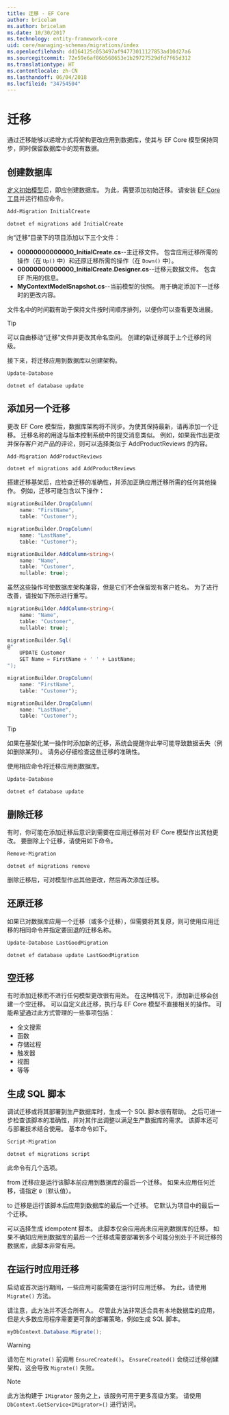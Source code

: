 ```yaml
---
title: 迁移 - EF Core
author: bricelam
ms.author: bricelam
ms.date: 10/30/2017
ms.technology: entity-framework-core
uid: core/managing-schemas/migrations/index
ms.openlocfilehash: dd164125c053497af94773011127853ad10d27a6
ms.sourcegitcommit: 72e59e6af86b568653e1b29727529dfd7f65d312
ms.translationtype: HT
ms.contentlocale: zh-CN
ms.lasthandoff: 06/04/2018
ms.locfileid: "34754504"
---
```

<a name="migrations"></a>迁移
==========
通过迁移能够以递增方式将架构更改应用到数据库，使其与 EF Core 模型保持同步，同时保留数据库中的现有数据。

<a name="creating-the-database"></a>创建数据库
---------------------
[定义初始模型][1]后，即应创建数据库。 为此，需要添加初始迁移。
请安装 [EF Core 工具][2]并运行相应命令。

``` powershell
Add-Migration InitialCreate
```
``` Console
dotnet ef migrations add InitialCreate
```

向“迁移”目录下的项目添加以下三个文件：

* **00000000000000_InitialCreate.cs**--主迁移文件。 包含应用迁移所需的操作（在 `Up()` 中）和还原迁移所需的操作（在 `Down()` 中）。
* **00000000000000_InitialCreate.Designer.cs**--迁移元数据文件。 包含 EF 所用的信息。
* **MyContextModelSnapshot.cs**--当前模型的快照。 用于确定添加下一迁移时的更改内容。

文件名中的时间戳有助于保持文件按时间顺序排列，以便你可以查看更改进展。

> [!TIP]
> 可以自由移动“迁移”文件并更改其命名空间。 创建的新迁移属于上个迁移的同级。

接下来，将迁移应用到数据库以创建架构。

``` powershell
Update-Database
```
``` Console
dotnet ef database update
```

<a name="adding-another-migration"></a>添加另一个迁移
------------------------
更改 EF Core 模型后，数据库架构将不同步。为使其保持最新，请再添加一个迁移。 迁移名称的用途与版本控制系统中的提交消息类似。 例如，如果我作出更改并保存客户对产品的评论，则可以选择类似于 AddProductReviews 的内容。

``` powershell
Add-Migration AddProductReviews
```
``` Console
dotnet ef migrations add AddProductReviews
```

搭建迁移基架后，应检查迁移的准确性，并添加正确应用迁移所需的任何其他操作。 例如，迁移可能包含以下操作：

``` csharp
migrationBuilder.DropColumn(
    name: "FirstName",
    table: "Customer");

migrationBuilder.DropColumn(
    name: "LastName",
    table: "Customer");

migrationBuilder.AddColumn<string>(
    name: "Name",
    table: "Customer",
    nullable: true);
```

虽然这些操作可使数据库架构兼容，但是它们不会保留现有客户姓名。 为了进行改善，请按如下所示进行重写。

``` csharp
migrationBuilder.AddColumn<string>(
    name: "Name",
    table: "Customer",
    nullable: true);

migrationBuilder.Sql(
@"
    UPDATE Customer
    SET Name = FirstName + ' ' + LastName;
");

migrationBuilder.DropColumn(
    name: "FirstName",
    table: "Customer");

migrationBuilder.DropColumn(
    name: "LastName",
    table: "Customer");
```

> [!TIP]
> 如果在基架化某一操作时添加新的迁移，系统会提醒你此举可能导致数据丢失（例如删除某列）。 请务必仔细检查这些迁移的准确性。

使用相应命令将迁移应用到数据库。

``` powershell
Update-Database
```
``` Console
dotnet ef database update
```

<a name="removing-a-migration"></a>删除迁移
--------------------
有时，你可能在添加迁移后意识到需要在应用迁移前对 EF Core 模型作出其他更改。
要删除上个迁移，请使用如下命令。

``` powershell
Remove-Migration
```
``` Console
dotnet ef migrations remove
```

删除迁移后，可对模型作出其他更改，然后再次添加迁移。

<a name="reverting-a-migration"></a>还原迁移
---------------------
如果已对数据库应用一个迁移（或多个迁移），但需要将其复原，则可使用应用迁移的相同命令并指定要回退的迁移名称。

``` powershell
Update-Database LastGoodMigration
```
``` Console
dotnet ef database update LastGoodMigration
```

<a name="empty-migrations"></a>空迁移
----------------
有时添加迁移而不进行任何模型更改很有用处。 在这种情况下，添加新迁移会创建一个空迁移。 可以自定义此迁移，执行与 EF Core 模型不直接相关的操作。
可能希望通过此方式管理的一些事项包括：

* 全文搜索
* 函数
* 存储过程
* 触发器
* 视图
* 等等

<a name="generating-a-sql-script"></a>生成 SQL 脚本
-----------------------
调试迁移或将其部署到生产数据库时，生成一个 SQL 脚本很有帮助。 之后可进一步检查该脚本的准确性，并对其作出调整以满足生产数据库的需求。 该脚本还可与部署技术结合使用。 基本命令如下。

``` powershell
Script-Migration
```
``` Console
dotnet ef migrations script
```

此命令有几个选项。

from 迁移应是运行该脚本前应用到数据库的最后一个迁移。 如果未应用任何迁移，请指定 `0`（默认值）。

to 迁移是运行该脚本后应用到数据库的最后一个迁移。 它默认为项目中的最后一个迁移。

可以选择生成 idempotent 脚本。 此脚本仅会应用尚未应用到数据库的迁移。 如果不确知应用到数据库的最后一个迁移或需要部署到多个可能分别处于不同迁移的数据库，此脚本非常有用。

<a name="applying-migrations-at-runtime"></a>在运行时应用迁移
------------------------------
启动或首次运行期间，一些应用可能需要在运行时应用迁移。 为此，请使用 `Migrate()` 方法。

请注意，此方法并不适合所有人。 尽管此方法非常适合具有本地数据库的应用，但是大多数应用程序需要更可靠的部署策略，例如生成 SQL 脚本。

``` csharp
myDbContext.Database.Migrate();
```

> [!WARNING]
> 请勿在 `Migrate()` 前调用 `EnsureCreated()`。 `EnsureCreated()` 会绕过迁移创建架构，这会导致 `Migrate()` 失败。

> [!NOTE]
> 此方法构建于 `IMigrator` 服务之上，该服务可用于更多高级方案。 请使用 `DbContext.GetService<IMigrator>()` 进行访问。


  [1]: ../../modeling/index.md
  [2]: ../../miscellaneous/cli/index.md

